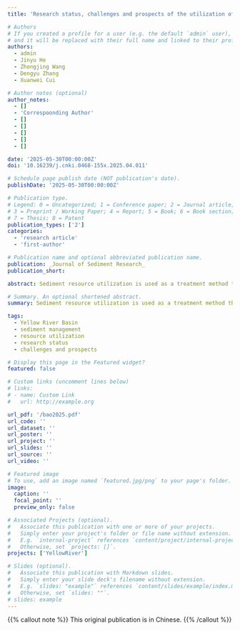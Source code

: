 ```yaml
---
title: 'Research status, challenges and prospects of the utilization of Yellow River sediment resources'

# Authors
# If you created a profile for a user (e.g. the default `admin` user), write the username (folder name) here
# and it will be replaced with their full name and linked to their profile.
authors:
  - admin
  - Jinyu He
  - Zhongjing Wang
  - Dengyu Zhang
  - Xuanwei Cui

# Author notes (optional)
author_notes:
  - []
  - 'Correspoonding Author'
  - []
  - []
  - []
  - []
  - []

date: '2025-05-30T00:00:00Z'
doi: '10.16239/j.cnki.0468-155x.2025.04.011'

# Schedule page publish date (NOT publication's date).
publishDate: '2025-05-30T00:00:00Z'

# Publication type.
# Legend: 0 = Uncategorized; 1 = Conference paper; 2 = Journal article;
# 3 = Preprint / Working Paper; 4 = Report; 5 = Book; 6 = Book section;
# 7 = Thesis; 8 = Patent
publication_types: ['2']
categories:
  - 'research article'
  - 'first-author'

# Publication name and optional abbreviated publication name.
publication: _Journal of Sediment Research_
publication_short: 

abstract: Sediment resource utilization is used as a treatment method that integrates economic and ecological benefits, but there is a lack of systematic analysis of its research status, challenges and development prospects. By extensively combing the research results on the sources, characteristics and current status of resource utilization of the Yellow River sediment, the formation processes and physical and chemical characteristics of the Yellow River sediment are analyzed, the current status of resource utilization of Yellow River sediment is summarized, and based on the current status, the current challenges are proposed and explored, and corresponding suggestions are put forward to address the challenges. Although a more mature direction for the resource utilization of sediment has been formed, there are still deficiencies in many aspects, such as technical capacity and environmental protection. The current challenges include low economic efficiency, ecological and environmental protection requirements, lack of technological innovation and low social awareness and participation. The strategies proposed include exploring new ways to utilize sediment resources, establishing a sound environmental protection and monitoring and evaluation system, strengthening publicity and education, and innovating public participation mechanisms.

# Summary. An optional shortened abstract.
summary: Sediment resource utilization is used as a treatment method that integrates economic and ecological benefits, but there is a lack of systematic analysis of its research status, challenges and development prospects.

tags:
  - Yellow River Basin
  - sediment management
  - resource utilization
  - research status
  - challenges and prospects

# Display this page in the Featured widget?
featured: false

# Custom links (uncomment lines below)
# links:
# - name: Custom Link
#   url: http://example.org

url_pdf: '/bao2025.pdf'
url_code: ''
url_dataset: ''
url_poster: ''
url_project: ''
url_slides: ''
url_source: ''
url_video: ''

# Featured image
# To use, add an image named `featured.jpg/png` to your page's folder.
image:
  caption: ''
  focal_point: ''
  preview_only: false

# Associated Projects (optional).
#   Associate this publication with one or more of your projects.
#   Simply enter your project's folder or file name without extension.
#   E.g. `internal-project` references `content/project/internal-project/index.md`.
#   Otherwise, set `projects: []`.
projects: ['YellowRiver']

# Slides (optional).
#   Associate this publication with Markdown slides.
#   Simply enter your slide deck's filename without extension.
#   E.g. `slides: "example"` references `content/slides/example/index.md`.
#   Otherwise, set `slides: ""`.
# slides: example
---
```


{{% callout note %}}
This original publication is in Chinese.
{{% /callout %}}